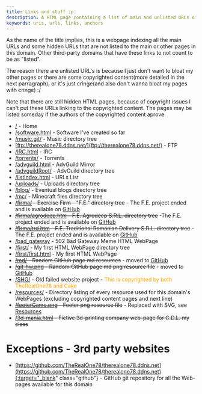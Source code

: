 ```yaml
---
title: Links and stuff :p
description: A HTML page containing a list of main and unlisted URLs of this domain
keywords: uris, urls, links, anchors
---
```


As the name of the title implies, this is a webpage indexing all the main URLs and some hidden URLs that are not listed to the main or other pages in this domain. Other third-party domains that have these links to not count to be as "listed".

The reason there are unlisted URL's is because I just don't want to bloat my other pages or there are some copyrighted content(more detailed in the next parragraph), or it's just cringe(and also don't wanna bloat my pages with cringe) :/

Note that there are still hidden HTML pages, because of copyright issues I can't put these URLs linking to the copyrighted content. The pages may be listed someday if the authors of the copyrighted content aprove.

- [/](/) - Home
- [/software.html](/software.html) - Software I've created so far
- [/music.git/](/music.git/) - Music directory tree
- [ftp://therealone78.ddns.net/](ftp://therealone78.ddns.net/) - FTP
- [/IRC.html](/IRC.html) - IRC
- [/torrents/](/torrents/) - Torrents
- [/advguild.html](/advguild.html) - AdvGuild Mirror
- [/advguildRoot/](/advguildRoot/) - AdvGuild directory tree
- [/listIndex.html](/listIndex.html) - URLs List
- [/uploads/](/uploads/) - Uploads directory tree
- [/blog/](/blog/) - Eventual blogs directory tree
- [/mc/](/mc/) - Minecraft files directory tree
- ~~[/firma/](/firma) - Exercise Firm - "F.E." directory tree~~ - The F.E. project ended and is available on <a href="https://github.com/TheRealOne78/firma" target="_blank">GitHub</a>
- ~~[/firma/agrodeep.htm](/firma/agrodeep.htm) - F.E. Agrodeep S.R.L. directory tree~~ -The F.E. project ended and is available on <a href="https://github.com/TheRealOne78/firma" target="_blank">GitHub</a>
- ~~[/firma/trd.htm](/firma/trd.htm) - F.E. Traditional Romanian Delivery S.R.L. directory tree~~ - The F.E. project ended and is available on <a href="https://github.com/TheRealOne78/firma" target="_blank">GitHub</a>
- [/bad_gateway](/bad_gateway) - 502 Bad Gateway Meme HTML WebPage
- [/first/](/first/) - My first HTML WebPage directory tree
- [/first/first.html](/first/first.html) - My first HTML WebPage
- ~~[/md/](/md/) - Random GitHub page md resources~~ - moved to <a href="https://github.com/TheRealOne78/calculator" target="_blank">GitHub</a>
- ~~[/git-hw.png](/git-hw.png) - Random GitHub page md png resource file~~ - moved to <a href="https://github.com/TheRealOne78/english-homework" target="_blank">GitHub</a>
- [/SHG/](/SHG/) - Old failed website project - <span style="color:orange">This is copyrighted by both TheRealOne78 and Cake</span>
- [/resources/](/resources/) - Directory listing of every resource used for this domain's WebPages (excluding copyrighted content pages and next line)
- ~~[/footerGame.png](/footerGame.png) - Footer png resource file~~ - Replaced with SVG, see <a href="/resources/">Resources</a>
- ~~[/3d-mania.html](/3d-mania.html) - Fictive 3d-printing company web-page for C.D.L. my class~~

# Exceptions - 3rd party websites
- [https://github.com/TheRealOne78/therealone78.ddns.net](https://github.com/TheRealOne78/therealone78.ddns.net){:target="_blank" class="github"} - GitHub git repository for all the Web-pages available for this domain
